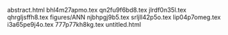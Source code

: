 abstract.html
bhl4m27apmo.tex
qn2fu9f6bd8.tex
jlrdf0n35l.tex
qhrgljsffh8.tex
figures/ANN
njbhpgj9b5.tex
srljll42p5o.tex
lip04p7omeg.tex
i3a65pe9j4o.tex
777p77kh8kg.tex
untitled.html